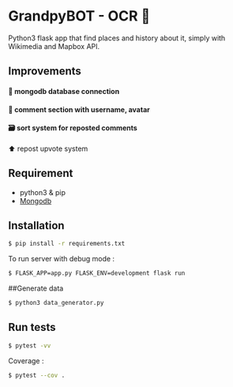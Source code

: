 
# GrandpyBOT - OCR 🤖

Python3 flask app that find places and history about it, simply with Wikimedia and Mapbox API.

## Improvements
#### 🌱 mongodb database connection
#### 💬 comment section with username, avatar
#### 🗃 sort system for reposted comments
 ⬆️ repost upvote system

## Requirement

- python3 & pip
- [Mongodb](https://www.mongodb.com/docs/manual/installation/)

## Installation

```bash
$ pip install -r requirements.txt
```
To run server with debug mode :
```bash
$ FLASK_APP=app.py FLASK_ENV=development flask run
```

##Generate data
```bash
$ python3 data_generator.py
```
## Run tests
```bash
$ pytest -vv
```

Coverage :
```bash
$ pytest --cov .
```  
